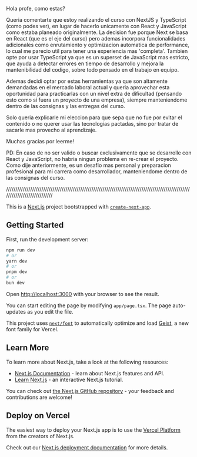 Hola profe, como estas?

Queria comentarte que estoy realizando el curso con NextJS y TypeScript (como podes ver), en lugar de hacerlo unicamente con React y JavaScript como estaba planeado originalmente. La decision fue porque Next se basa en React (que es el eje del curso) pero ademas incorpora funcionalidades adicionales como enrutamiento y optimizacion automatica de performance, lo cual me parecio util para tener una experiencia mas 'completa'.
Tambien opte por usar TypeScript ya que es un superset de JavaScript mas estricto, que ayuda a detectar errores en tiempo de desarrollo y mejora la mantenibilidad del codigo, sobre todo pensado en el trabajo en equipo.

Ademas decidi optar por estas herramientas ya que son altamente demandadas en el mercado laboral actual y queria aprovechar esta oportunidad para practicarlas con un nivel extra de dificultad (pensando esto como si fuera un proyecto de una empresa), siempre manteniendome dentro de las consignas y las entregas del curso.

Solo queria explicarle mi eleccion para que sepa que no fue por evitar el contenido o no querer usar las tecnologias pactadas, sino por tratar de sacarle mas provecho al aprendizaje.

Muchas gracias por leerme!

PD: En caso de no ser valido o buscar exclusivamente que se desarrolle con React y JavaScript, no habria ningun problema en re-crear el proyecto. Como dije anteriormente, es un desafio mas personal y preparacion profesional para mi carrera como desarrollador, manteniendome dentro de las consignas del curso.

////////////////////////////////////////////////////////////////////////////////////////////////////////////////////////////

This is a [Next.js](https://nextjs.org) project bootstrapped with [`create-next-app`](https://nextjs.org/docs/app/api-reference/cli/create-next-app).

## Getting Started

First, run the development server:

```bash
npm run dev
# or
yarn dev
# or
pnpm dev
# or
bun dev
```

Open [http://localhost:3000](http://localhost:3000) with your browser to see the result.

You can start editing the page by modifying `app/page.tsx`. The page auto-updates as you edit the file.

This project uses [`next/font`](https://nextjs.org/docs/app/building-your-application/optimizing/fonts) to automatically optimize and load [Geist](https://vercel.com/font), a new font family for Vercel.

## Learn More

To learn more about Next.js, take a look at the following resources:

- [Next.js Documentation](https://nextjs.org/docs) - learn about Next.js features and API.
- [Learn Next.js](https://nextjs.org/learn) - an interactive Next.js tutorial.

You can check out [the Next.js GitHub repository](https://github.com/vercel/next.js) - your feedback and contributions are welcome!

## Deploy on Vercel

The easiest way to deploy your Next.js app is to use the [Vercel Platform](https://vercel.com/new?utm_medium=default-template&filter=next.js&utm_source=create-next-app&utm_campaign=create-next-app-readme) from the creators of Next.js.

Check out our [Next.js deployment documentation](https://nextjs.org/docs/app/building-your-application/deploying) for more details.
